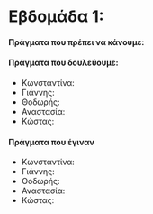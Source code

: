 # Εβδομάδα 1:
#### Πράγματα που πρέπει να κάνουμε:



#### Πράγματα που δουλεύουμε:

* Κωνσταντίνα:
* Γιάννης:
* Θοδωρής:
* Αναστασία:
* Κώστας:

#### Πράγματα που έγιναν

* Κωνσταντίνα:
* Γιάννης:
* Θοδωρής:
* Αναστασία:
* Κώστας:
